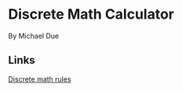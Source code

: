 # Discrete Math Calculator
By Michael Due

## Links
[Discrete math rules](https://datsoftlyngby.github.io/soft2020fall/resources/67dd8298-01-logic-handouts.pdf)

